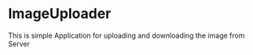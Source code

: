 ImageUploader
=============

This is simple Application for uploading and downloading the image from Server